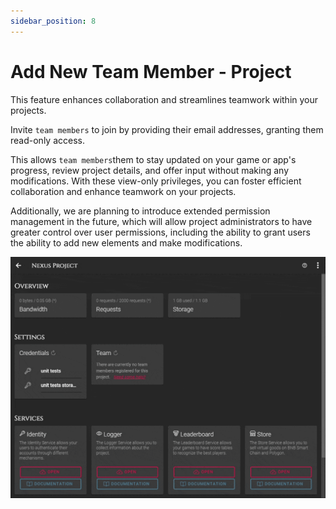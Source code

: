 ```yaml
---
sidebar_position: 8
---
```


# Add New Team Member - Project
This feature enhances collaboration and streamlines teamwork within your projects. 

Invite `team members` to join by providing their email addresses, granting them read-only access. 

This allows `team members`them to stay updated on your game or app's progress, review project details, and offer input without making any modifications. With these view-only privileges, you can foster efficient collaboration and enhance teamwork on your projects.

Additionally, we are planning to introduce extended permission management in the future, which will allow project administrators to have greater control over user permissions, including the ability to grant users the ability to add new elements and make modifications.

![Gif](/img/dashboard/add_new_teammember.gif)
